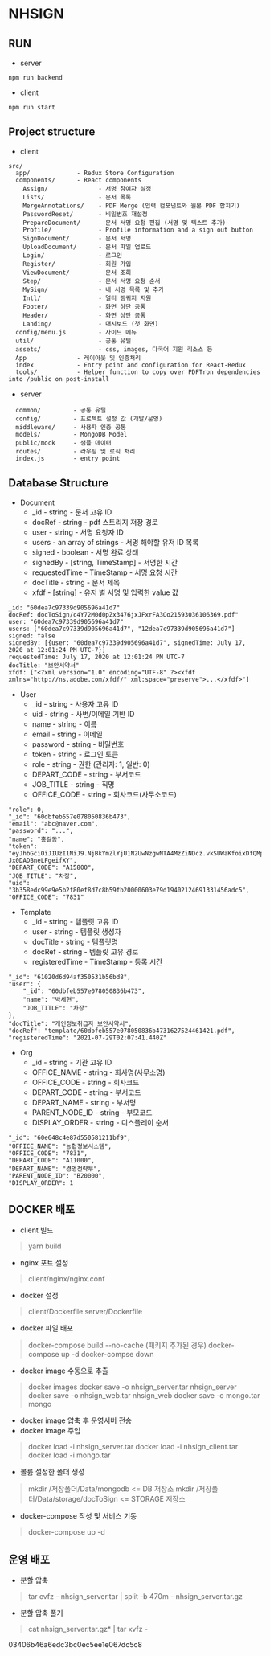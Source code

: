 # NHSIGN

## RUN 
- server
```
npm run backend
```
- client
```
npm run start
```

## Project structure
- client
```
src/
  app/             - Redux Store Configuration
  components/      - React components
    Assign/              - 서명 참여자 설정
    Lists/               - 문서 목록
    MergeAnnotations/    - PDF Merge (입력 컴포넌트와 원본 PDF 합치기)
    PasswordReset/       - 비밀번호 재설정
    PrepareDocument/     - 문서 서명 요청 편집 (서명 및 텍스트 추가)
    Profile/             - Profile information and a sign out button
    SignDocument/        - 문서 서명
    UploadDocument/      - 문서 파일 업로드 
    Login/               - 로그인
    Register/            - 회원 가입
    ViewDocument/        - 문서 조회
    Step/                - 문서 서명 요청 순서
    MySign/              - 내 서명 목록 및 추가 
    Intl/                - 멀티 랭귀지 지원 
    Footer/              - 화면 하단 공통
    Header/              - 화면 상단 공통
    Landing/             - 대시보드 (첫 화면)
  config/menu.js         - 사이드 메뉴 
  util/                  - 공통 유틸 
  assets/                - css, images, 다국어 지원 리소스 등 
  App              - 레이아웃 및 인증처리 
  index            - Entry point and configuration for React-Redux
  tools/           - Helper function to copy over PDFTron dependencies into /public on post-install
```

- server
```
  common/         - 공통 유틸
  config/         - 프로젝트 설정 값 (개발/운영)
  middleware/     - 사용자 인증 공통
  models/         - MongoDB Model
  public/mock     - 샘플 데이터
  routes/         - 라우팅 및 로직 처리
  index.js        - entry point
```

## Database Structure
- Document
  - _id - string - 문서 고유 ID
  - docRef - string - pdf 스토리지 저장 경로 
  - user - string - 서명 요청자 ID
  - users - an array of strings - 서명 해야할 유저 ID 목록
  - signed - boolean - 서명 완료 상태 
  - signedBy - [string, TimeStamp] - 서명한 시간
  - requestedTime - TimeStamp - 서명 요청 시간
  - docTitle - string - 문서 제목
  - xfdf - [string] - 유저 별 서명 및 입력한 value 값
```
_id: "60dea7c97339d905696a41d7"
docRef: docToSign/c4Y72M0d0pZx3476jxJFxrFA3Qo21593036106369.pdf"
user: "60dea7c97339d905696a41d7"
users: ["60dea7c97339d905696a41d7", "12dea7c97339d905696a41d7"]
signed: false
signedBy: [{user: "60dea7c97339d905696a41d7", signedTime: July 17, 2020 at 12:01:24 PM UTC-7}]
requestedTime: July 17, 2020 at 12:01:24 PM UTC-7
docTitle: "보안서약서"
xfdf: ["<?xml version="1.0" encoding="UTF-8" ?><xfdf xmlns="http://ns.adobe.com/xfdf/" xml:space="preserve">...</xfdf>"]
 ```
 
- User
  - _id - string - 사용자 고유 ID
  - uid - string - 사번/이메일 기반 ID
  - name - string - 이름
  - email - string - 이메일
  - password - string - 비밀번호
  - token - string - 로그인 토큰
  - role - string - 권한 (관리자: 1, 일반: 0)
  - DEPART_CODE - string - 부서코드
  - JOB_TITLE - string - 직명
  - OFFICE_CODE - string - 회사코드(사무소코드)
```
"role": 0,
"_id": "60dbfeb557e078050836b473",
"email": "abc@naver.com",
"password": "...",
"name": "홍길동",
"token": "eyJhbGciOiJIUzI1NiJ9.NjBkYmZlYjU1N2UwNzgwNTA4MzZiNDcz.vkSUWaKfoixDfQMpbTCwyrnrS-Jx0DADBneLFgeifXY",
"DEPART_CODE": "A15800",
"JOB_TITLE": "차장",
"uid": "3b358edc99e9e5b2f80ef8d7c8b59fb20000603e79d19402124691331456adc5",
"OFFICE_CODE": "7831"
 ```
 

- Template
  - _id - string - 템플릿 고유 ID
  - user - string - 템플릿 생성자
  - docTitle - string - 템플릿명
  - docRef - string - 템플릿 고유 경로
  - registeredTime - TimeStamp - 등록 시간
```
"_id": "61020d6d94af350531b56bd8",
"user": {
    "_id": "60dbfeb557e078050836b473",
    "name": "박세현",
    "JOB_TITLE": "차장"
},
"docTitle": "개인정보취급자 보안서약서",
"docRef": "template/60dbfeb557e078050836b4731627524461421.pdf",
"registeredTime": "2021-07-29T02:07:41.440Z"
 ```
 
- Org
  - _id - string - 기관 고유 ID
  - OFFICE_NAME - string - 회사명(사무소명)
  - OFFICE_CODE - string - 회사코드
  - DEPART_CODE - string - 부서코드
  - DEPART_NAME - string - 부서명
  - PARENT_NODE_ID - string - 부모코드
  - DISPLAY_ORDER - string - 디스플레이 순서
```
"_id": "60e648c4e87d550581211bf9",
"OFFICE_NAME": "농협정보시스템",
"OFFICE_CODE": "7831",
"DEPART_CODE": "A11000",
"DEPART_NAME": "경영전략부",
"PARENT_NODE_ID": "B20000",
"DISPLAY_ORDER": 1
 ```


## DOCKER 배포
- client 빌드
 > yarn build
- nginx 포트 설정
 > client/nginx/nginx.conf
- docker 설정
 > client/Dockerfile
 > server/Dockerfile
- docker 파일 배포
 > docker-compose build --no-cache (패키지 추가된 경우)
 > docker-compose up -d
 > docker-compse down 
- docker image 수동으로 추출
 > docker images
 > docker save -o nhsign_server.tar nhsign_server
 > docker save -o nhsign_web.tar nhsign_web
 > docker save -o mongo.tar mongo
- docker image 압축 후 운영서버 전송
- docker image 주입
 > docker load -i nhsign_server.tar
 > docker load -i nhsign_client.tar
 > docker load -i mongo.tar
- 볼륨 설정한 폴더 생성
 > mkdir /저장폴더/Data/mongodb <= DB 저장소
 > mkdir /저장폴더/Data/storage/docToSign <= STORAGE 저장소
- docker-compose 작성 및 서비스 기동 
 > docker-compose up -d

## 운영 배포
- 분할 압축
>  tar cvfz - nhsign_server.tar | split -b 470m - nhsign_server.tar.gz
- 분할 압축 풀기
> cat nhsign_server.tar.gz* | tar xvfz -


03406b46a6edc3bc0ec5ee1e067dc5c8